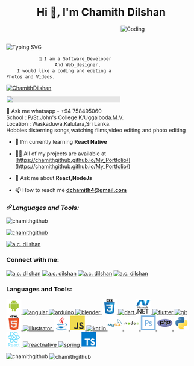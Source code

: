 <h1 align="center">Hi 👋, I'm Chamith Dilshan</h1>
<img align="right" alt="Coding" width="200" height="200" src="https://media.giphy.com/media/anywqD5u93KuCtpPfH/giphy.gif">
<br>
<br>

![Typing SVG](https://readme-typing-svg.herokuapp.com?font=poppins&size=25&duration=4000&color=ebbd34&background=EB00FF00&center=true&vCenter=true&width=600&lines=Hi+There+I'm+Chamith+Dilshan+From+Sri+Lanka;Full++Stack++Developer...;Graphic+Designer...;)

                🏹 I am a Software_Developer
                      And Web_designer,
        I would like a coding and editing a Photos and Videos.
 <p align="left" dir="auto"> <a target="_blank" rel="noopener noreferrer" href="https://camo.githubusercontent.com/2b8668022e0380399a5c73e8710bb466a3d3815a31edcb575c07a01cc855c7ef/68747470733a2f2f6b6f6d617265762e636f6d2f67687076632f3f757365726e616d653d4b6176656573686153616e64756e69266c6162656c3d50726f66696c65253230766965777326636f6c6f723d306537356236267374796c653d666c6174"><img src="https://camo.githubusercontent.com/2b8668022e0380399a5c73e8710bb466a3d3815a31edcb575c07a01cc855c7ef/68747470733a2f2f6b6f6d617265762e636f6d2f67687076632f3f757365726e616d653d4b6176656573686153616e64756e69266c6162656c3d50726f66696c65253230766965777326636f6c6f723d306537356236267374796c653d666c6174" alt="ChamithDilshan" data-canonical-src="https://komarev.com/ghpvc/?username=Chamthgithub&amp;label=Profile%20views&amp;color=0e75b6&amp;style=flat" style="max-width: 100%;"></a> </p>
 
<img style="display: block;-webkit-user-select: none;margin: auto;background-color: hsl(0, 0%, 90%);" width="60%" src="https://img.freepik.com/free-vector/male-programmer-working-computer-office-wall-with-hanging-reminder-stickers-developer-creating-new-software-interface-coding-programming-system-administrator-designer-character_575670-1159.jpg?w=740&t=st=1684042284~exp=1684042884~hmac=b57e7b092e1d3cfb8ceabcd66f6cf66b292642fe3ab6f2f8feac18c05c8972cb">

💬 Ask me whatsapp - +94 758495060 <br>
School  : P/St.John's College 
           K/Uggalboda.M.V. <br>
           Location : Waskaduwa,Kalutara,Sri Lanka. <br>
Hobbies  :listerning songs,watching films,video editing and photo editing <br>

- 🌱 I’m currently learning **React Native**

- 👨‍💻 All of my projects are available at [https://chamithgithub.github.io/My_Portfolio/](https://chamithgithub.github.io/My_Portfolio/)

- 💬 Ask me about **React,NodeJs**

- 📫 How to reach me **dchamith4@gmail.com**

<h3 align="left" dir="auto"><a id="user-content-languages-and-tools" class="anchor" aria-hidden="true" href="#languages-and-tools"><svg class="octicon octicon-link" viewBox="0 0 16 16" version="1.1" width="16" height="16" aria-hidden="true"><path fill-rule="evenodd" d="M7.775 3.275a.75.75 0 001.06 1.06l1.25-1.25a2 2 0 112.83 2.83l-2.5 2.5a2 2 0 01-2.83 0 .75.75 0 00-1.06 1.06 3.5 3.5 0 004.95 0l2.5-2.5a3.5 3.5 0 00-4.95-4.95l-1.25 1.25zm-4.69 9.64a2 2 0 010-2.83l2.5-2.5a2 2 0 012.83 0 .75.75 0 001.06-1.06 3.5 3.5 0 00-4.95 0l-2.5 2.5a3.5 3.5 0 004.95 4.95l1.25-1.25a.75.75 0 00-1.06-1.06l-1.25 1.25a2 2 0 01-2.83 0z"></path></svg></a><b><i>Languages and Tools:</i></b></h3>


<p align="left"> <img src="https://komarev.com/ghpvc/?username=chamithgithub&label=Profile%20views&color=0e75b6&style=flat" alt="chamithgithub" /> </p>

<p align="left"> <a href="https://github.com/ryo-ma/github-profile-trophy"><img src="https://github-profile-trophy.vercel.app/?username=chamithgithub" alt="chamithgithub" /></a> </p>

<p align="left"> <a href="https://twitter.com/a.c. dilshan" target="blank"><img src="https://img.shields.io/twitter/follow/a.c. dilshan?logo=twitter&style=for-the-badge" alt="a.c. dilshan" /></a> </p>

<h3 align="left">Connect with me:</h3>
<p align="left">
<a href="https://twitter.com/a.c. dilshan" target="blank"><img align="center" src="https://raw.githubusercontent.com/rahuldkjain/github-profile-readme-generator/master/src/images/icons/Social/twitter.svg" alt="a.c. dilshan" height="30" width="40" /></a>
<a href="https://linkedin.com/in/a.c. dilshan" target="blank"><img align="center" src="https://raw.githubusercontent.com/rahuldkjain/github-profile-readme-generator/master/src/images/icons/Social/linked-in-alt.svg" alt="a.c. dilshan" height="30" width="40" /></a>
<a href="https://fb.com/a.c. dilshan" target="blank"><img align="center" src="https://raw.githubusercontent.com/rahuldkjain/github-profile-readme-generator/master/src/images/icons/Social/facebook.svg" alt="a.c. dilshan" height="30" width="40" /></a>
<a href="https://instagram.com/a.c. dilshan" target="blank"><img align="center" src="https://raw.githubusercontent.com/rahuldkjain/github-profile-readme-generator/master/src/images/icons/Social/instagram.svg" alt="a.c. dilshan" height="30" width="40" /></a>
</p>

<h3 align="left">Languages and Tools:</h3>
<p align="left"> <a href="https://developer.android.com" target="_blank" rel="noreferrer"> <img src="https://raw.githubusercontent.com/devicons/devicon/master/icons/android/android-original-wordmark.svg" alt="android" width="40" height="40"/> </a> <a href="https://angular.io" target="_blank" rel="noreferrer"> <img src="https://angular.io/assets/images/logos/angular/angular.svg" alt="angular" width="40" height="40"/> </a> <a href="https://www.arduino.cc/" target="_blank" rel="noreferrer"> <img src="https://cdn.worldvectorlogo.com/logos/arduino-1.svg" alt="arduino" width="40" height="40"/> </a> <a href="https://www.blender.org/" target="_blank" rel="noreferrer"> <img src="https://download.blender.org/branding/community/blender_community_badge_white.svg" alt="blender" width="40" height="40"/> </a> <a href="https://www.w3schools.com/css/" target="_blank" rel="noreferrer"> <img src="https://raw.githubusercontent.com/devicons/devicon/master/icons/css3/css3-original-wordmark.svg" alt="css3" width="40" height="40"/> </a> <a href="https://dart.dev" target="_blank" rel="noreferrer"> <img src="https://www.vectorlogo.zone/logos/dartlang/dartlang-icon.svg" alt="dart" width="40" height="40"/> </a> <a href="https://dotnet.microsoft.com/" target="_blank" rel="noreferrer"> <img src="https://raw.githubusercontent.com/devicons/devicon/master/icons/dot-net/dot-net-original-wordmark.svg" alt="dotnet" width="40" height="40"/> </a> <a href="https://flutter.dev" target="_blank" rel="noreferrer"> <img src="https://www.vectorlogo.zone/logos/flutterio/flutterio-icon.svg" alt="flutter" width="40" height="40"/> </a> <a href="https://git-scm.com/" target="_blank" rel="noreferrer"> <img src="https://www.vectorlogo.zone/logos/git-scm/git-scm-icon.svg" alt="git" width="40" height="40"/> </a> <a href="https://www.w3.org/html/" target="_blank" rel="noreferrer"> <img src="https://raw.githubusercontent.com/devicons/devicon/master/icons/html5/html5-original-wordmark.svg" alt="html5" width="40" height="40"/> </a> <a href="https://www.adobe.com/in/products/illustrator.html" target="_blank" rel="noreferrer"> <img src="https://www.vectorlogo.zone/logos/adobe_illustrator/adobe_illustrator-icon.svg" alt="illustrator" width="40" height="40"/> </a> <a href="https://www.java.com" target="_blank" rel="noreferrer"> <img src="https://raw.githubusercontent.com/devicons/devicon/master/icons/java/java-original.svg" alt="java" width="40" height="40"/> </a> <a href="https://developer.mozilla.org/en-US/docs/Web/JavaScript" target="_blank" rel="noreferrer"> <img src="https://raw.githubusercontent.com/devicons/devicon/master/icons/javascript/javascript-original.svg" alt="javascript" width="40" height="40"/> </a> <a href="https://kotlinlang.org" target="_blank" rel="noreferrer"> <img src="https://www.vectorlogo.zone/logos/kotlinlang/kotlinlang-icon.svg" alt="kotlin" width="40" height="40"/> </a> <a href="https://www.mysql.com/" target="_blank" rel="noreferrer"> <img src="https://raw.githubusercontent.com/devicons/devicon/master/icons/mysql/mysql-original-wordmark.svg" alt="mysql" width="40" height="40"/> </a> <a href="https://nodejs.org" target="_blank" rel="noreferrer"> <img src="https://raw.githubusercontent.com/devicons/devicon/master/icons/nodejs/nodejs-original-wordmark.svg" alt="nodejs" width="40" height="40"/> </a> <a href="https://www.photoshop.com/en" target="_blank" rel="noreferrer"> <img src="https://raw.githubusercontent.com/devicons/devicon/master/icons/photoshop/photoshop-line.svg" alt="photoshop" width="40" height="40"/> </a> <a href="https://www.php.net" target="_blank" rel="noreferrer"> <img src="https://raw.githubusercontent.com/devicons/devicon/master/icons/php/php-original.svg" alt="php" width="40" height="40"/> </a> <a href="https://www.python.org" target="_blank" rel="noreferrer"> <img src="https://raw.githubusercontent.com/devicons/devicon/master/icons/python/python-original.svg" alt="python" width="40" height="40"/> </a> <a href="https://reactjs.org/" target="_blank" rel="noreferrer"> <img src="https://raw.githubusercontent.com/devicons/devicon/master/icons/react/react-original-wordmark.svg" alt="react" width="40" height="40"/> </a> <a href="https://reactnative.dev/" target="_blank" rel="noreferrer"> <img src="https://reactnative.dev/img/header_logo.svg" alt="reactnative" width="40" height="40"/> </a> <a href="https://spring.io/" target="_blank" rel="noreferrer"> <img src="https://www.vectorlogo.zone/logos/springio/springio-icon.svg" alt="spring" width="40" height="40"/> </a> <a href="https://www.typescriptlang.org/" target="_blank" rel="noreferrer"> <img src="https://raw.githubusercontent.com/devicons/devicon/master/icons/typescript/typescript-original.svg" alt="typescript" width="40" height="40"/> </a> </p>

<p><img align="left" src="https://github-readme-stats.vercel.app/api/top-langs?username=chamithgithub&show_icons=true&locale=en&layout=compact" alt="chamithgithub" /></p>

<p>&nbsp;<img align="center" src="https://github-readme-stats.vercel.app/api?username=chamithgithub&show_icons=true&locale=en" alt="chamithgithub" /></p>
